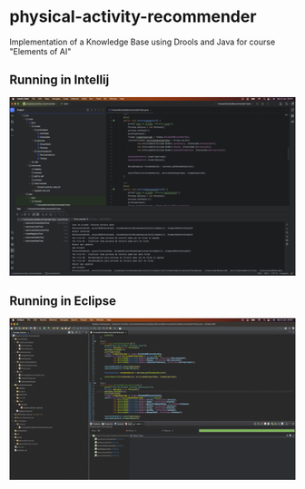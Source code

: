 # physical-activity-recommender
Implementation of a Knowledge Base using Drools and Java for course "Elements of AI"

## Running in Intellij
![running_intellij.png](screenshots/running_intellij.png)

## Running in Eclipse
![running_intellij.png](screenshots/running_eclipse.png)

